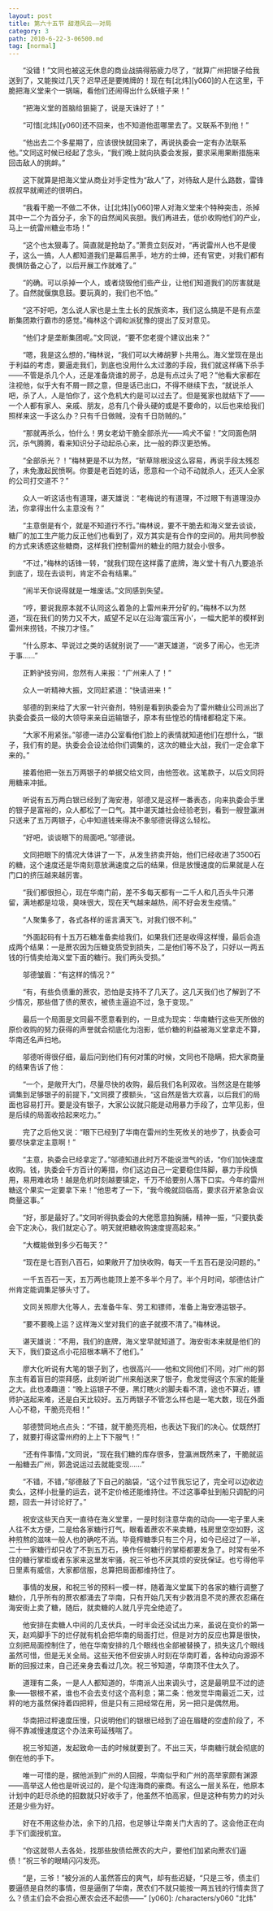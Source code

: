 ```yaml
---
layout: post
title: 第六十五节 甜港风云——对局
category: 3
path: 2010-6-22-3-06500.md
tag: [normal]
---
```


　　“没错！”文同也被这无休息的商业战搞得筋疲力尽了，“就算广州把银子给我送到了，又能挨过几天？迟早还是要摊牌的！现在有[北炜][y060]的人在这里，干脆把海义堂来个一锅端，看他们还闹得出什么妖蛾子来！”

　　“把海义堂的首脑给狙毙了，说是天诛好了！”

　　“可惜[北炜][y060]还不回来，也不知道他逛哪里去了。又联系不到他！”

　　“他出去二个多星期了，应该很快就回来了，再说执委会一定有办法联系他。”文同这时候已经起了念头，“我们晚上就向执委会发报，要求采用果断措施来回击敌人的挑衅。”

　　这下就算是把海义堂从商业对手定性为“敌人”了，对待敌人是什么路数，雷锋叔叔早就阐述的很明白。

　　“我看干脆一不做二不休，让[北炜][y060]带人对海义堂来个特种突击，杀掉其中一二个为首分子，余下的自然闻风丧胆。我们再进去，低价收购他们的产业，马上一统雷州糖业市场！”

　　“这个也太狠毒了。简直就是抢劫了。”萧贵立刻反对，“再说雷州人也不是傻子，这么一搞，人人都知道我们是幕后黑手，地方的士绅，还有官吏，对我们都有畏惧防备之心了，以后开展工作就难了。”

　　“的确。可以杀掉一个人，或者烧毁他们些产业，让他们知道我们的厉害就是了。自然就偃旗息鼓。要玩真的，我们也不怕。”

　　“这不好吧，怎么说人家也是土生土长的民族资本，我们这么搞是不是有点垄断集团欺行霸市的感觉。”梅林这个调和派犹豫的提出了反对意见。

　　“他们才是垄断集团呢。”文同说，“要不您老提个建议出来？”

　　“嗯，我是这么想的，”梅林说，“我们可以大棒胡萝卜共用么。海义堂现在是出于利益的考虑，要逼走我们，到底也没用什么太过激的手段，我们就这样痛下杀手——不管是杀几个人，还是准备烧谁的房子，总是有点过头了吧？”他看大家都在注视他，似乎大有不屑一顾之意，但是话已出口，不得不继续下去，“就说杀人吧，杀了人，人是怕你了，这个危机大约是可以过去了。但是冤家也就结下了——一个人都有家人、亲戚、朋友，总有几个骨头硬的或是不要命的，以后也来给我们照样来这一手这么办？只有千日做贼，没有千日防贼的。”

　　“那就再杀么，怕什么！男女老幼干脆全部杀光——鸡犬不留！”文同面色阴沉，杀气腾腾，看来知识分子动起杀心来，比一般的莽汉更恐怖。

　　“全部杀光？！”梅林更是不以为然，“斩草除根没这么容易，再说手段太残忍了，未免激起民愤啊。你要是老百姓的话，愿意和一个动不动就杀人，还灭人全家的公司打交道不？”

　　众人一听这话也有道理，谌天雄说：“老梅说的有道理，不过眼下有道理没办法，你拿得出什么主意没有？”

　　“主意倒是有个，就是不知道行不行。”梅林说，要不干脆去和海义堂去谈谈，糖厂的加工生产能力反正他们也看到了，双方其实是有合作的空间的。用共同参股的方式来诱惑这些糖商，这样我们控制雷州的糖业的阻力就会小很多。

　　“不过，”梅林的话锋一转，“就我们现在这样露了底牌，海义堂十有八九要追杀到底了，现在去谈判，肯定不会有结果。”

　　“闹半天你说得就是一堆废话。”文同感到失望。

　　“哼，要说我原本就不认同这么着急的上雷州来开分矿的。”梅林不以为然道，“现在我们的势力又不大，威望不足以在沿海‘震压宵小’，一幅大肥羊的模样到雷州来捞钱，不挨刀才怪。”

　　“什么原本、早说过之类的话就别说了——”谌天雄道，“说多了闹心，也无济于事……”

　　正黔驴技穷间，忽然有人来报：“广州来人了！”

　　众人一听精神大振，文同赶紧道：“快请进来！”

　　邬德的到来给了大家一针兴奋剂，特别是看到执委会为了雷州糖业公司派出了执委会委员一级的大领导来亲自运输银子，原本有些惶恐的情绪都稳定下来。

　　“大家不用紧张。”邬德一进办公室看他们脸上的表情就知道他们在想什么，“银子，我们有的是。执委会会设法给你们调集的，这次的糖业大战，我们一定会拿下来的。”

　　接着他把一张五万两银子的单据交给文同，由他签收。这笔款子，以后文同将用糖来冲抵。

　　听说有五万两白银已经到了海安港，邬德又是这样一番表态，向来执委会手里的银子是富裕的，众人都松了一口气。其中谌天雄社会经验老到，看到一艘登瀛洲只送来了五万两银子，心中知道钱来得决不象邬德说得这么轻松。

　　“好吧，谈谈眼下的局面吧。”邬德说。

　　文同把眼下的情况大体讲了一下，从发生挤卖开始，他们已经收进了3500石的糖，这个速度还是华南刻意放满速度之后的结果，但是放慢速度的后果就是人在门口的挤压越来越厉害。

　　“我们都很担心，现在华南门前，差不多每天都有一二千人和几百头牛只滞留，满地都是垃圾，臭味很大，现在天气越来越热，闹不好会发生疫情。”

　　“人聚集多了，各式各样的谣言满天飞，对我们很不利。”

　　“外面起码有十五万石糖准备卖给我们，如果我们还是收得这样慢，最后会造成两个结果：一是蔗农因为压糖变质受到损失，二是他们等不及了，只好以一两五钱的行情卖给海义堂下面的糖行。我们两头受损。”

　　邬德皱眉：“有这样的情况？”

　　“有，有些负债重的蔗农，恐怕是支持不了几天了。这几天我们也了解到了不少情况，那些借了债的蔗农，被债主逼迫不过，急于变现。”

　　最后一个局面是文同最不愿意看到的，一旦成为现实：华南糖行这些天所做的原价收购的努力获得的声誉就会彻底化为泡影，低价糖的利益被海义堂拿走不算，华南还名声扫地。

　　邬德听得很仔细，最后问到他们有何对策的时候，文同也不隐瞒，把大家商量的结果告诉了他：

　　“一个，是敞开大门，尽量尽快的收购，最后我们名利双收。当然这是在能够调集到足够银子的前提下，”文同摸了摸额头，“这自然是皆大欢喜，以后我们的局面也容易打开。要是没有银子，大家公议就只能是动用暴力手段了，立竿见影，但是后续的局面收拾起来吃力。”

　　完了之后他又说：“眼下已经到了华南在雷州的生死攸关的地步了，执委会可要尽快拿定主意啊！”

　　“主意，执委会已经拿定了。”邬德知道此时万不能说泄气的话，“你们加快速度收购。钱，执委会千方百计的筹措，你们这边自己一定要稳住阵脚，暴力手段慎用，易用难收场！越是危机时刻越要镇定，千万不给要别人落下口实。今年的雷州糖这个果实一定要拿下来！”他思考了一下，“我今晚就回临高，要求召开紧急会议商量这事。”

　　“好，那是最好了。”文同听得执委会的大佬愿意拍胸脯，精神一振，“只要执委会下定决心，我们就定心了。明天就把糖收购速度提高起来。”

　　“大概能做到多少石每天？”

　　“现在是七百到八百石，如果敞开了加快收购，每天一千五百石是没问题的。”

　　一千五百石一天，五万两也能顶上差不多半个月了。半个月时间，邬德估计广州肯定能调集足够头寸了。

　　文同关照廖大化等人，去准备牛车、劳工和镖师，准备上海安港运银子。

　　“要不要晚上运？这样海义堂对我们的底子就摸不清了。”梅林说。

　　谌天雄说：“不用，我们的底牌，海义堂早就知道了。海安街本来就是他们的天下，我们耍这点小花招根本瞒不了他们。”

　　廖大化听说有大笔的银子到了，也很高兴——他和文同他们不同，对广州的郭东主有着盲目的崇拜感，此刻听说广州来船送来了银子，愈发觉得这个东家的能量之大。此也凑趣道：“晚上运银子不便，黑灯瞎火的脚夫看不清，途也不算近，镖师护送起来难，还是白天比较好。五万两银子不管怎么样也是一笔大数，现在外面人心不稳，干脆亮亮相！”

　　邬德赞同地点点头：“不错，就干脆亮亮相，也表达下我们的决心。仗既然打了，就要打得这雷州府的上上下下服气！”

　　“还有件事情，”文同说，“现在我们糖的库存很多，登瀛洲既然来了，干脆就运一船糖去广州，郭逸说运过去就能变现……”

　　“不错，不错，”邬德敲了下自己的脑袋，“这个过节我忘记了，完全可以边收边卖么，这样小批量的运去，说不定价格还能维持住。不过这事牵扯到船只调配的问题，回去一并讨论好了。”

　　祝安这些天白天一直待在海义堂里，一是时刻注意华南的动向——宅子里人来人往不太方便，二是给各家糖行打气，眼看着蔗农不来卖糖，栈房里空空如野，这种煎熬的滋味一般人也的确吃不消。毕竟榨糖季只有三个月，如今已经过了一半，二十一家糖行却只收了不到五万石，换作任何糖行的掌柜都要发急了。时常有坐不住的糖行掌柜或者东家来这里发牢骚，祝三爷也不厌其烦的安抚保证。也亏得他平日里素有威信，大家都信服，总算把局面都维持住了。

　　事情的发展，和祝三爷的预料一模一样，随着海义堂属下的各家的糖行调整了糖价，几乎所有的蔗农都涌去了华南，只有开始几天有少数消息不灵的蔗农忍痛在海安街上卖了糖，随后，就卖糖的人就几乎完全绝迹了。

　　他安排在卖糖人中间的几支伏兵，一时半会还没试出力来，虽说在变价的第一天，赵鸡脚手下的烂仔就有机会把华南的局面打烂，但是对方的反应也算是很快，立刻把局面控制住了，他在华南安排的几个眼线也全部被替换了，损失这几个眼线虽然可惜，但是无关全局。这些天他不但安排人时刻在华南盯着，各种动向源源不断的回报过来，自己还亲身去看过几次。祝三爷知道，华南顶不住太久了。

　　道理有二条，一是人人都知道的，华南派人出来调头寸，这是最明显不过的迹象——银根不紧，谁也不会去支付这个高利息；第二条：他发觉华南最近二天，过秤的地方虽然保持着四把秤，但是只有三把经常在用，另一把只是偶然用。

　　华南把过秤速度压慢，只说明他们的银根已经到了迫在眉睫的空虚阶段了，不得不靠减慢速度这个办法来苟延残喘了。

　　祝三爷知道，发起致命一击的时候就要到了。不出三天，华南糖行就会彻底的倒在他的手下。

　　唯一可惜的是，据他派到广州的人回报，华南似乎和广州的高举家颇有渊源——高举这人他也是听说过的，是个勾连海商的豪商。有这么一层关系在，他原本计划中的赶尽杀绝的招数就只好收手了，他虽然不怕高家，但是这种有势力的对头还是少些为好。

　　好在不用这些办法，余下的几招，也足够让华南关门大吉的了。这会他正在向手下们面授机宜。

　　“你这就带人去各处，找那些放债给蔗农的大户，要他们加紧向蔗农们逼债！”祝三爷的眼睛闪闪发亮。

　　“是，三爷！”被分派的人虽然答应的爽气，却有些迟疑，“只是三爷，债主们要逼债是自然的事情，但是逼倒了华南，蔗农们不就只能按一两五钱的行情卖货了么？债主们会不会担心蔗农会还不起债——”
[y060]: /characters/y060 "北炜"
